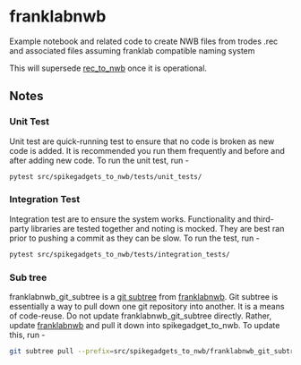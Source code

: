 # franklabnwb

Example notebook and related code to create NWB files from trodes .rec and associated files assuming franklab
compatible naming system

This will supersede [rec_to_nwb](https://github.com/LorenFrankLab/rec_to_nwb) once it is operational.

## Notes

### Unit Test

Unit test are quick-running test to ensure that no code is broken as new code is added. It is recommended you run them frequently and before and after adding new code. To run the unit test, run -

```bash
pytest src/spikegadgets_to_nwb/tests/unit_tests/
```

### Integration Test

Integration test are to ensure the system works. Functionality and third-party libraries are tested together and noting is mocked. They are best ran prior to pushing a commit as they can be slow. To run the test, run -

```bash
pytest src/spikegadgets_to_nwb/tests/integration_tests/
```

### Sub tree

franklabnwb_git_subtree is a [git subtree](https://www.atlassian.com/git/tutorials/git-subtree) from [franklabnwb](https://github.com/LorenFrankLab/franklabnwb). Git subtree is essentially a way to pull down one git repository into another. It is a means of code-reuse. Do not update franklabnwb_git_subtree directly. Rather, update [franklabnwb](https://github.com/LorenFrankLab/franklabnwb) and pull it down into spikegadget_to_nwb. To update this, run -

```bash
git subtree pull --prefix=src/spikegadgets_to_nwb/franklabnwb_git_subtree https://github.com/LorenFrankLab/franklabnwb main --squash
```
